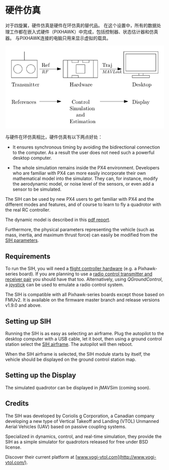 # 硬件仿真

对于四旋翼，硬件仿真是硬件在环仿真的替代品。 在这个设置中，所有的数据处理工作都在嵌入式硬件（PIXHAWK）中完成，包括控制器、状态估计器和仿真器。 与PIXHAWK连接的电脑只用来显示虚拟的载具。

![Simulator MAVLink API](../../assets/diagrams/SIH_diagram.png)

与硬件在环仿真相比，硬件仿真有以下两点好处：

- It ensures synchronous timing by avoiding the bidirectional connection to the computer. As a result the user does not need such a powerful desktop computer.

- The whole simulation remains inside the PX4 environment. Developers who are familiar with PX4 can more easily incorporate their own mathematical model into the simulator. They can, for instance, modify the aerodynamic model, or noise level of the sensors, or even add a sensor to be simulated.

The SIH can be used by new PX4 users to get familiar with PX4 and the different modes and features, and of course to learn to fly a quadrotor with the real RC controller.

The dynamic model is described in this [pdf report](https://github.com/PX4/Devguide/raw/master/assets/simulation/SIH_dynamic_model.pdf).

Furthermore, the physical parameters representing the vehicle (such as mass, inertia, and maximum thrust force) can easily be modified from the [SIH parameters](../advanced/parameter_reference.md#simulation-in-hardware).

## Requirements

To run the SIH, you will need a [flight controller hardware](https://docs.px4.io/en/flight_controller/) (e.g. a Pixhawk-series board). If you are planning to use a [radio control transmitter and receiver pair](https://docs.px4.io/en/getting_started/rc_transmitter_receiver.html) you should have that too. Alternatively, using *QGroundControl*, a [joystick](https://docs.qgroundcontrol.com/en/SetupView/Joystick.html) can be used to emulate a radio control system.

The SIH is compatible with all Pixhawk-series boards except those based on FMUv2. It is available on the firmware master branch and release versions v1.9.0 and above.

## Setting up SIH

Running the SIH is as easy as selecting an airframe. Plug the autopilot to the desktop computer with a USB cable, let it boot, then using a ground control station select the [SIH airframe](../airframes/airframe_reference.md#simulation-copter). The autopilot will then reboot.

When the SIH airframe is selected, the SIH module starts by itself, the vehicle should be displayed on the ground control station map.

## Setting up the Display

The simulated quadrotor can be displayed in jMAVSim (coming soon).

## Credits

The SIH was developed by Coriolis g Corporation, a Canadian company developing a new type of Vertical Takeoff and Landing (VTOL) Unmanned Aerial Vehicles (UAV) based on passive coupling systems.

Specialized in dynamics, control, and real-time simulation, they provide the SIH as a simple simulator for quadrotors released for free under BSD license.

Discover their current platform at [www.vogi-vtol.com](http://www.vogi-vtol.com/).